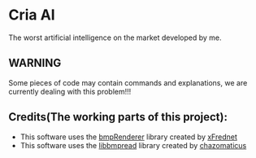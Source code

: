 # Cria AI 
The worst artificial intelligence on the market developed by me.

## WARNING
Some pieces of code may contain commands and explanations, we are currently dealing with this problem!!!

## Credits(The working parts of this project):
- This software uses the [bmpRenderer](https://github.com/xFrednet/BmpRenderer) library created by [xFrednet](https://github.com/xFrednet)
- This software uses the [libbmpread](https://github.com/chazomaticus/libbmpread) library created by [chazomaticus](https://github.com/chazomaticus)
